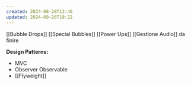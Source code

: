 ```yaml
---
created: 2024-08-28T13:46
updated: 2024-09-26T19:22
---
```



[[Bubble Drops]]
[[Special Bubbles]]
[[Power Ups]] 
[[Gestione Audio]] da finire

**Design Patterns:**
- MVC
- Observer Observable
- [[Flyweight]]
